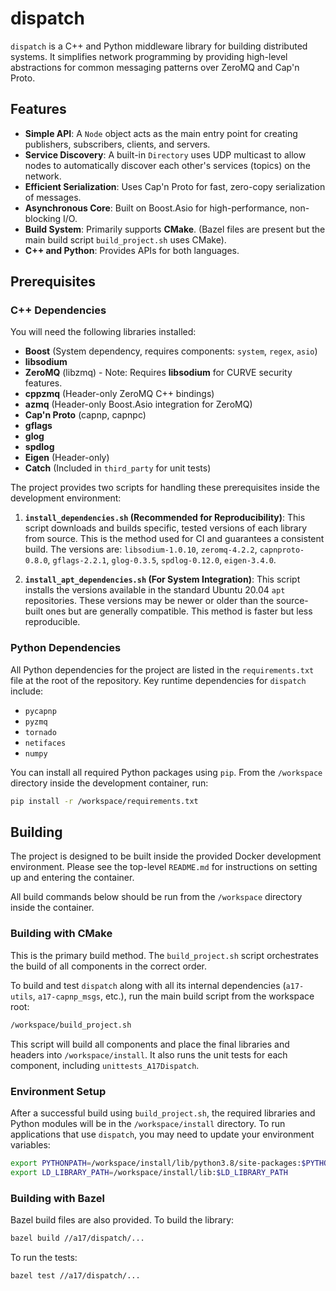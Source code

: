 # dispatch

`dispatch` is a C++ and Python middleware library for building distributed systems. It simplifies network programming by providing high-level abstractions for common messaging patterns over ZeroMQ and Cap'n Proto.

## Features

* **Simple API**: A `Node` object acts as the main entry point for creating publishers, subscribers, clients, and servers.
* **Service Discovery**: A built-in `Directory` uses UDP multicast to allow nodes to automatically discover each other's services (topics) on the network.
* **Efficient Serialization**: Uses Cap'n Proto for fast, zero-copy serialization of messages.
* **Asynchronous Core**: Built on Boost.Asio for high-performance, non-blocking I/O.
* **Build System**: Primarily supports **CMake**. (Bazel files are present but the main build script `build_project.sh` uses CMake).
* **C++ and Python**: Provides APIs for both languages.

## Prerequisites

### C++ Dependencies

You will need the following libraries installed:

* **Boost** (System dependency, requires components: `system`, `regex`, `asio`)
* **libsodium**
* **ZeroMQ** (libzmq) - Note: Requires **libsodium** for CURVE security features.
* **cppzmq** (Header-only ZeroMQ C++ bindings)
* **azmq** (Header-only Boost.Asio integration for ZeroMQ)
* **Cap'n Proto** (capnp, capnpc)
* **gflags**
* **glog**
* **spdlog**
* **Eigen** (Header-only)
* **Catch** (Included in `third_party` for unit tests)

The project provides two scripts for handling these prerequisites inside the development environment:

1.  **`install_dependencies.sh` (Recommended for Reproducibility)**: This script downloads and builds specific, tested versions of each library from source. This is the method used for CI and guarantees a consistent build. The versions are: `libsodium-1.0.10`, `zeromq-4.2.2`, `capnproto-0.8.0`, `gflags-2.2.1`, `glog-0.3.5`, `spdlog-0.12.0`, `eigen-3.4.0`.

2.  **`install_apt_dependencies.sh` (For System Integration)**: This script installs the versions available in the standard Ubuntu 20.04 `apt` repositories. These versions may be newer or older than the source-built ones but are generally compatible. This method is faster but less reproducible.

### Python Dependencies

All Python dependencies for the project are listed in the `requirements.txt` file at the root of the repository. Key runtime dependencies for `dispatch` include:

* `pycapnp`
* `pyzmq`
* `tornado`
* `netifaces`
* `numpy`

You can install all required Python packages using `pip`. From the `/workspace` directory inside the development container, run:

```bash
pip install -r /workspace/requirements.txt
```

## Building

The project is designed to be built inside the provided Docker development environment. Please see the top-level `README.md` for instructions on setting up and entering the container.

All build commands below should be run from the `/workspace` directory inside the container.

### Building with CMake

This is the primary build method. The `build_project.sh` script orchestrates the build of all components in the correct order.

To build and test `dispatch` along with all its internal dependencies (`a17-utils`, `a17-capnp_msgs`, etc.), run the main build script from the workspace root:

```bash
/workspace/build_project.sh
```

This script will build all components and place the final libraries and headers into `/workspace/install`. It also runs the unit tests for each component, including `unittests_A17Dispatch`.

### Environment Setup

After a successful build using `build_project.sh`, the required libraries and Python modules will be in the `/workspace/install` directory. To run applications that use `dispatch`, you may need to update your environment variables:

```bash
export PYTHONPATH=/workspace/install/lib/python3.8/site-packages:$PYTHONPATH
export LD_LIBRARY_PATH=/workspace/install/lib:$LD_LIBRARY_PATH
```

### Building with Bazel

Bazel build files are also provided.
To build the library:

```sh
bazel build //a17/dispatch/... 
```

To run the tests:

```sh
bazel test //a17/dispatch/... 
```
